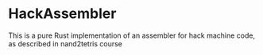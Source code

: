 # HackAssembler
This is a pure Rust implementation of an assembler for hack machine code, as described in nand2tetris course 
